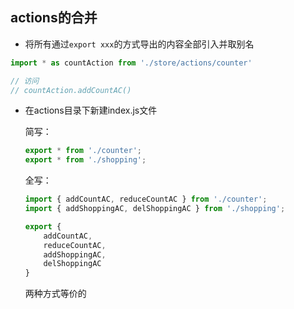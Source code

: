 ## actions的合并



* 将所有通过`export xxx`的方式导出的内容全部引入并取别名

```js
import * as countAction from './store/actions/counter'

// 访问
// countAction.addCountAC()
```



* 在actions目录下新建index.js文件

  简写：

  ```js
  export * from './counter';
  export * from './shopping';
  ```

  全写：

  ```js
  import { addCountAC, reduceCountAC } from './counter';
  import { addShoppingAC, delShoppingAC } from './shopping';
  
  export {
      addCountAC,
      reduceCountAC,
      addShoppingAC,
      delShoppingAC
  }
  ```

  两种方式等价的